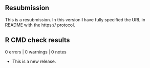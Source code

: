 ## Resubmission

This is a resubmission. In this version I have fully specified the URL in README with the https:// protocol.

## R CMD check results

0 errors | 0 warnings | 0 notes

* This is a new release.
